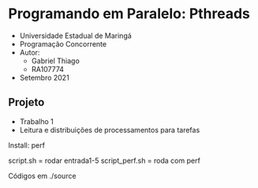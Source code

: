 # Programando em Paralelo: Pthreads

* Universidade Estadual de Maringá
* Programação Concorrente
* Autor:
  * Gabriel Thiago
  * RA107774
* Setembro 2021

## Projeto

* Trabalho 1
* Leitura e distribuições de processamentos para tarefas

Install:
  perf

script.sh = rodar entrada1-5 
script_perf.sh = roda com perf

Códigos em ./source
